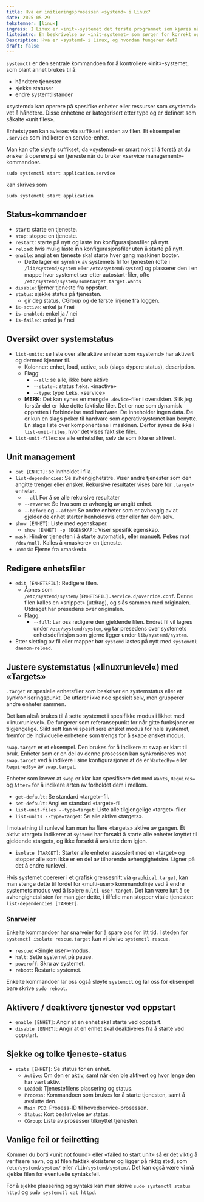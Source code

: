 ```yaml
---
title: Hva er initieringsprosessen «systemd» i Linux?
date: 2025-05-29
tekstemner: [linux]
ingress: I Linux er «init»-systemet det første programmet som kjøres når maskinen har fullført oppstart («boot» / «after kernal»). Oppgaven til «init» er å starte alle andre tjenester og prosesser som trengs for at operativsystemet skal fungere som ønsket.
listeintro: En beskrivelse av «init-systemet» som sørger for korrekt oppstart av operativsystemet.
Description: Hva er «systemd» i Linux, og hvordan fungerer det?
draft: false
---
```


`systemctl` er den sentrale kommandoen for å kontrollere «init»-systemet, som blant annet brukes til å:
- håndtere tjenester
- sjekke statuser
- endre systemtilstander

«systemd» kan operere på spesifike enheter eller ressurser som «systemd» vet å håndtere. Disse enhetene er kategorisert etter type og er definert som såkalte «unit files». 

Enhetstypen kan avleses via suffikset i enden av filen. Et eksempel er `.service` som indikerer en service-enhet. 

Man kan ofte sløyfe suffikset, da «systemd» er smart nok til å forstå at du ønsker å operere på en tjeneste når du bruker «service management»-kommandoer.

```text
sudo systemctl start application.service
```

kan skrives som 

```text
sudo systemctl start application
```
## Status-kommandoer
- `start`: starte en tjeneste.
- `stop`: stoppe en tjeneste.
- `restart`: starte på nytt og laste inn konfigurasjonsfiler på nytt.
- `reload`: hvis mulig laste inn konfigurasjonsfiler uten å starte på nytt.
- `enable`: angi at en tjeneste skal starte hver gang maskinen booter.
	- Dette lager en symlink av systemets fil for tjenesten (ofte i `/lib/systemd/system` eller `/etc/systemd/system`) og plasserer den i en mappe hvor systemet ser etter autostart-filer, ofte `/etc/systemd/system/sometarget.target.wants`
- `disable`: fjerner tjeneste fra oppstart.
- `status`: sjekke status på tjenesten.
	- gir deg status, CGroup og de første linjene fra loggen.
- `is-active`: enkel ja / nei
- `is-enabled`: enkel ja / nei
- `is-failed`: enkel ja / nei
##  Oversikt over systemstatus
- `list-units`: se liste over alle aktive enheter som «systemd» har aktivert og dermed kjenner til.
	- Kolonner: enhet, load, active, sub (slags dypere status), description.
	- Flagg:
		- `--all`: se alle, ikke bare aktive
		- `--state`=: status f.eks. «inactive»
		- `--type`: type f.eks. «service»
	- **MERK**: Det kan synes en mengde `.device`-filer i oversikten. Slik jeg forstår det er ikke dette faktiske filer. Det er noe som dynamisk opprettes i forbindelse med hardvare. De inneholder ingen data. De er kun en slags peker til hardvare som operativsystemet kan benytte. En slags liste over komponentene i maskinen. Derfor synes de ikke i `list-unit-files`, hvor det vises faktiske filer.
- `list-unit-files`: se alle enhetsfiler, selv de som ikke er aktivert.
## Unit management
- `cat [ENHET]`: se innholdet i fila.
- `list-dependencies`: Se avhengighetstre. Viser andre tjenester som den angitte trenger eller ønsker. Rekursive resultater vises bare for `.target`-enheter.
	- `--all` For å se alle rekursive resultater
	- `--reverse`: Se hva som er avhengig av angitt enhet.
	- `--before` og `--after`: Se andre enheter som er avhengig av at gjeldende enhet starter henholdsvis etter eller før dem selv.
- `show [ENHET]`: Liste med egenskaper.
	- `show [ENHET] -p [EGENSKAP]`: Viser spesifik egenskap.
- `mask`: Hindrer tjenesten i å starte automatisk, eller manuelt. Pekes mot `/dev/null`. Kalles å «maskere» en tjeneste.
- `unmask`: Fjerne fra «masked».
## Redigere enhetsfiler
- `edit [ENHETSFIL]`: Redigere filen.
	- Åpnes som `/etc/systemd/system/[ENHETSFIL].service.d/override.conf`. Denne filen kalles en «snippet» (utdrag), og slås sammen med originalen. Utdraget har presedens over originalen.
	- Flagg:
		- `--full`: Lar oss redigere den gjeldende filen. Endret fil vil lagres under `/etc/systemd/system`, og tar presedens over systemets enhetsdefinisjon som gjerne ligger under `lib/systemd/system`.
- Etter sletting av fil eller mapper bør `systemd` lastes på nytt med `systemctl daemon-reload`.
## Justere systemstatus («linuxrunlevel«) med «Targets»
`.target` er spesielle enhetsfiler som beskriver en systemstatus eller et synkroniseringspunkt. De utfører ikke noe spesielt selv, men grupperer andre enheter sammen.

Det kan altså brukes til å sette systemet i spesifikke modus i likhet med «linuxrunlevel». De fungerer som referansepunkt for når gitte funksjoner er tilgjengelige. Slikt sett kan vi spesifisere ønsket modus for hele systemet, fremfor de individuelle enhetene som trengs for å skape ønsket modus.

`swap.target` er et eksempel. Den brukes for å indikere at swap er klart til bruk. Enheter som er en del av denne prosessen kan synkroniseres mot `swap.target` ved å indikere i sine konfigurasjoner at de er `WantedBy=` eller `RequiredBy=` av `swap.target`.

Enheter som krever at `swap` er klar kan spesifisere det med `Wants`, `Requires=` og `After=` for å indikere arten av forholdet dem i mellom.

- `get-default`: Se standard «target»-fil.
- `set-default`: Angi en standard «target»-fil.
- `list-unit-files --type=target`: Liste alle tilgjengelige «target»-filer.
- `list-units --type=target`: Se alle aktive «targets».

I motsetning til runlevel kan man ha flere «targets» aktive av gangen. Et aktivt «target» indikerer at `systemd` har forsøkt å starte alle enheter knyttet til gjeldende «target», og ikke forsøkt å avslutte dem igjen.

- `isolate [TARGET]`: Starter alle enheter assosiert med en «target» og stopper alle som ikke er en del av tilhørende avhengighetstre. Ligner på det å endre runlevel. 

Hvis systemet opererer i et grafisk grensesnitt via `graphical.target`, kan man stenge dette til fordel for «multi-user» kommandolinje ved å endre systemets modus ved å isolere `multi-user.target`.  Det kan være lurt å se avhengighetslisten før man gjør dette, i tilfelle man stopper vitale tjenester: `list-dependencies [TARGET]`.
### Snarveier
Enkelte kommandoer har snarveier for å spare oss for litt tid. I steden for `systemctl isolate rescue.target` kan vi skrive `systemctl rescue`.
- `rescue`: «Single user»-modus.
- `halt`: Sette systemet på pause.
- `poweroff`: Skru av systemet.
- `reboot`: Restarte systemet.

Enkelte kommandoer lar oss også sløyfe `systemctl` og lar oss for eksempel bare skrive `sudo reboot`.

## Aktivere / deaktivere tjenester ved oppstart
- `enable [ENHET]`: Angir at en enhet skal starte ved oppstart.
- `disable [ENHET]`: Angir at en enhet skal deaktiveres fra å starte ved oppstart.
## Sjekke og tolke tjeneste-status
- `stats [ENHET]`: Se status for en enhet.
	- `Active`: Om den er aktiv, samt når den ble aktivert og hvor lenge den har vært aktiv.
	- `Loaded`: Tjenestefilens plassering og status.
	- `Process`: Kommandoen som brukes for å starte tjenesten, samt å avslutte den.
	- `Main PID`: Prosess-ID til hovedservice-prosessen.
	- `Status`: Kort beskrivelse av status.
	- `CGroup`: Liste av prosesser tilknyttet tjenesten.
## Vanlige feil or feilretting
Kommer du borti «unit not found» eller «failed to start unit» så er det viktig å verifisere navn, og at filen faktisk eksisterer og ligger på riktig sted, som `/etc/systemd/system/` eller `/lib/systemd/system/`. Det kan også være vi må sjekke filen for eventuelle syntaksfeil.

For å sjekke plassering og syntaks kan man skrive `sudo systemctl status httpd` og 
`sudo systemctl cat httpd`.
